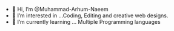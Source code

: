 - 👋 Hi, I’m @Muhammad-Arhum-Naeem
- 👀 I’m interested in ...Coding, Editing and creative web designs.
- 🌱 I’m currently learning ... Multiple Programming languages


<!---
Muhammad-Arhum-Naeem/Muhammad-Arhum-Naeem is a ✨ special ✨ repository because its `README.md` (this file) appears on your GitHub profile.
You can click the Preview link to take a look at your changes.
--->
